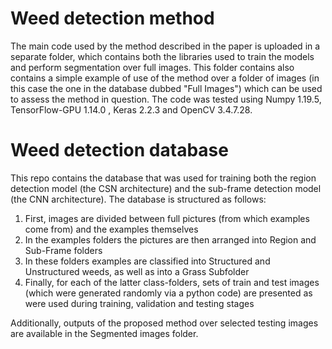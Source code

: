 # Weed detection method
The main code used by the method described in the paper is uploaded in a separate folder, which contains both the libraries used to train the models and perform segmentation over full images. This folder contains also contains a simple example of use of the method over a folder of images (in this case the one in the database dubbed "Full Images") which can be used to assess the method in question. The code was tested using Numpy 1.19.5, TensorFlow-GPU 1.14.0 , Keras 2.2.3 and OpenCV 3.4.7.28.

# Weed detection database

This repo contains the database that was used for training both the region detection model (the CSN architecture) and the sub-frame detection model (the CNN architecture). The database is structured as follows:
1. First, images are divided between full pictures (from which examples come from) and the examples themselves
2. In the examples folders the pictures are then arranged into Region and Sub-Frame folders
3. In these folders examples are classified into Structured and Unstructured weeds, as well as into a Grass Subfolder
4. Finally, for each of the latter class-folders, sets of train and test images (which were generated randomly via a python code) are presented as were used during training, validation and testing stages

Additionally, outputs of the proposed method over selected testing images are available in the Segmented images folder.
